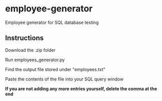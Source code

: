 # employee-generator
Employee generator for SQL database testing

## Instructions ##
Download the .zip folder

Run employees_generator.py

Find the output file stored under "employees.txt"

Paste the contents of the file into your SQL query window

**If you are not adding any more entries yourself, delete the comma at the end**
